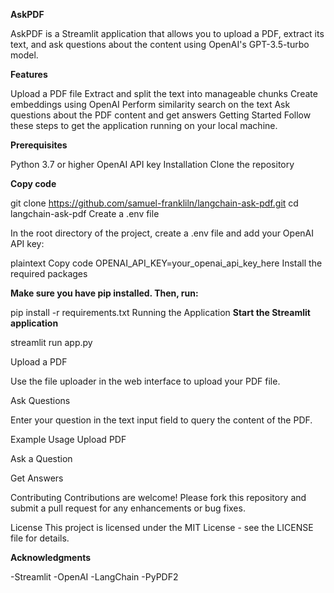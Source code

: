 **AskPDF**

AskPDF is a Streamlit application that allows you to upload a PDF, extract its text, and ask questions about the content using OpenAI's GPT-3.5-turbo model.

**Features**

Upload a PDF file
Extract and split the text into manageable chunks
Create embeddings using OpenAI
Perform similarity search on the text
Ask questions about the PDF content and get answers
Getting Started
Follow these steps to get the application running on your local machine.

**Prerequisites**

Python 3.7 or higher
OpenAI API key
Installation
Clone the repository



**Copy code**


git clone https://github.com/samuel-frankliln/langchain-ask-pdf.git
cd langchain-ask-pdf
Create a .env file

In the root directory of the project, create a .env file and add your OpenAI API key:

plaintext
Copy code
OPENAI_API_KEY=your_openai_api_key_here
Install the required packages

**Make sure you have pip installed. Then, run:**

pip install -r requirements.txt
Running the Application
**Start the Streamlit application**


streamlit run app.py


Upload a PDF

Use the file uploader in the web interface to upload your PDF file.

Ask Questions

Enter your question in the text input field to query the content of the PDF.

Example Usage
Upload PDF


Ask a Question


Get Answers


Contributing
Contributions are welcome! Please fork this repository and submit a pull request for any enhancements or bug fixes.

License
This project is licensed under the MIT License - see the LICENSE file for details.

**Acknowledgments**

-Streamlit
-OpenAI
-LangChain
-PyPDF2
